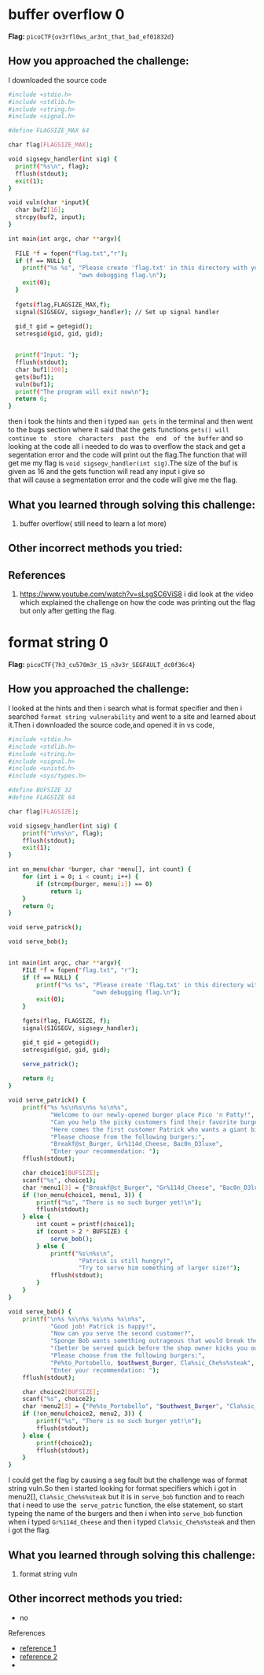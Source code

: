 # buffer overflow 0

**Flag:** `picoCTF{ov3rfl0ws_ar3nt_that_bad_ef01832d}`

## How you approached the challenge:
I downloaded the source code 
```bash
#include <stdio.h>
#include <stdlib.h>
#include <string.h>
#include <signal.h>

#define FLAGSIZE_MAX 64

char flag[FLAGSIZE_MAX];

void sigsegv_handler(int sig) {
  printf("%s\n", flag);
  fflush(stdout);
  exit(1);
}

void vuln(char *input){
  char buf2[16];
  strcpy(buf2, input);
}

int main(int argc, char **argv){
  
  FILE *f = fopen("flag.txt","r");
  if (f == NULL) {
    printf("%s %s", "Please create 'flag.txt' in this directory with your",
                    "own debugging flag.\n");
    exit(0);
  }
  
  fgets(flag,FLAGSIZE_MAX,f);
  signal(SIGSEGV, sigsegv_handler); // Set up signal handler
  
  gid_t gid = getegid();
  setresgid(gid, gid, gid);


  printf("Input: ");
  fflush(stdout);
  char buf1[100];
  gets(buf1); 
  vuln(buf1);
  printf("The program will exit now\n");
  return 0;
}
```
then i took the hints and then i typed `man gets` in the terminal and then went to the bugs section where it said that the gets functions `gets() will continue to  store  characters  past
the  end  of the buffer` and so looking at the code all i needed to do was to overflow the stack and get a segentation error and the code will print out 
the flag.The function that will get me my flag is `void sigsegv_handler(int sig)`.The size of the buf is given as 16 and the gets function will read any input i give so  
that will cause a segmentation error and the code will give me the flag.

## What you learned through solving this challenge:

1. buffer overflow( still need to learn a lot more)

## Other incorrect methods you tried:

## References
1. https://www.youtube.com/watch?v=sLsgSC6ViS8
i did look at the video which explained the challenge on how the code was printing out the flag but only after getting the flag.

# format string 0

**Flag:** `picoCTF{7h3_cu570m3r_15_n3v3r_SEGFAULT_dc0f36c4}`

## How you approached the challenge:
I looked at the hints and then i search what is format specifier and then i searched `format string vulnerability` and went to a site and learned about it.Then 
i downloaded the source code,and opened it in vs code,
```bash
#include <stdio.h>
#include <stdlib.h>
#include <string.h>
#include <signal.h>
#include <unistd.h>
#include <sys/types.h>

#define BUFSIZE 32
#define FLAGSIZE 64

char flag[FLAGSIZE];

void sigsegv_handler(int sig) {
    printf("\n%s\n", flag);
    fflush(stdout);
    exit(1);
}

int on_menu(char *burger, char *menu[], int count) {
    for (int i = 0; i < count; i++) {
        if (strcmp(burger, menu[i]) == 0)
            return 1;
    }
    return 0;
}

void serve_patrick();

void serve_bob();


int main(int argc, char **argv){
    FILE *f = fopen("flag.txt", "r");
    if (f == NULL) {
        printf("%s %s", "Please create 'flag.txt' in this directory with your",
                        "own debugging flag.\n");
        exit(0);
    }

    fgets(flag, FLAGSIZE, f);
    signal(SIGSEGV, sigsegv_handler);

    gid_t gid = getegid();
    setresgid(gid, gid, gid);

    serve_patrick();
  
    return 0;
}

void serve_patrick() {
    printf("%s %s\n%s\n%s %s\n%s",
            "Welcome to our newly-opened burger place Pico 'n Patty!",
            "Can you help the picky customers find their favorite burger?",
            "Here comes the first customer Patrick who wants a giant bite.",
            "Please choose from the following burgers:",
            "Breakf@st_Burger, Gr%114d_Cheese, Bac0n_D3luxe",
            "Enter your recommendation: ");
    fflush(stdout);

    char choice1[BUFSIZE];
    scanf("%s", choice1);
    char *menu1[3] = {"Breakf@st_Burger", "Gr%114d_Cheese", "Bac0n_D3luxe"};
    if (!on_menu(choice1, menu1, 3)) {
        printf("%s", "There is no such burger yet!\n");
        fflush(stdout);
    } else {
        int count = printf(choice1);
        if (count > 2 * BUFSIZE) {
            serve_bob();
        } else {
            printf("%s\n%s\n",
                    "Patrick is still hungry!",
                    "Try to serve him something of larger size!");
            fflush(stdout);
        }
    }
}

void serve_bob() {
    printf("\n%s %s\n%s %s\n%s %s\n%s",
            "Good job! Patrick is happy!",
            "Now can you serve the second customer?",
            "Sponge Bob wants something outrageous that would break the shop",
            "(better be served quick before the shop owner kicks you out!)",
            "Please choose from the following burgers:",
            "Pe%to_Portobello, $outhwest_Burger, Cla%sic_Che%s%steak",
            "Enter your recommendation: ");
    fflush(stdout);

    char choice2[BUFSIZE];
    scanf("%s", choice2);
    char *menu2[3] = {"Pe%to_Portobello", "$outhwest_Burger", "Cla%sic_Che%s%steak"};
    if (!on_menu(choice2, menu2, 3)) {
        printf("%s", "There is no such burger yet!\n");
        fflush(stdout);
    } else {
        printf(choice2);
        fflush(stdout);
    }
}
```
I could get the flag by causing a seg fault but the challenge was of format string vuln.So then i started looking for format specifiers which i got in menu2[],
`Cla%sic_Che%s%steak` but it is in `serve_bob` function and to reach that i need to use the` serve_patric` function, the else statement, so start typeing the name of the burgers and then i when into `serve_bob` function when i typed `Gr%114d_Cheese` and then i typed `Cla%sic_Che%s%steak` and then i got the flag.

## What you learned through solving this challenge:

1. format string vuln

## Other incorrect methods you tried:
- no 

References

- [reference 1](https://www.geeksforgeeks.org/format-specifiers-in-c/)
- [reference 2](https://owasp.org/www-community/attacks/Format_string_attack)
- 
